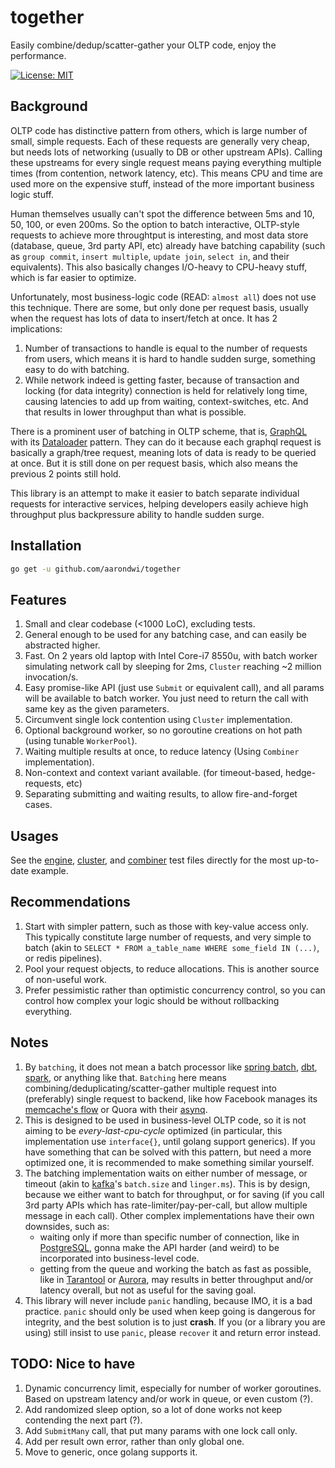 # together

Easily combine/dedup/scatter-gather your OLTP code, enjoy the performance.

[![License: MIT](https://img.shields.io/badge/License-MIT-yellow.svg)](https://opensource.org/licenses/MIT)

## Background

OLTP code has distinctive pattern from others, which is large number of small, simple requests.
Each of these requests are generally very cheap, but needs lots of networking (usually to DB or other upstream APIs).
Calling these upstreams for every single request means paying everything multiple times (from contention, network latency, etc).
This means CPU and time are used more on the expensive stuff, instead of the more important business logic stuff.

Human themselves usually can't spot the difference between 5ms and 10, 50, 100, or even 200ms.
So the option to batch interactive, OLTP-style requests to achieve more throughtput is interesting,
and most data store (database, queue, 3rd party API, etc) already have batching capability (such as `group commit`, `insert multiple`, `update join`, `select in`, and their equivalents). This also basically changes I/O-heavy to CPU-heavy stuff, which is far easier to optimize.

Unfortunately, most business-logic code (READ: `almost all`) does not use this technique. There are some,
but only done per request basis, usually when the request has lots of data to insert/fetch at once.
It has 2 implications:

1. Number of transactions to handle is equal to the number of requests from users, which means it is hard
to handle sudden surge, something easy to do with batching.
2. While network indeed is getting faster, because of transaction and locking (for data integrity)
connection is held for relatively long time, causing latencies to add up from waiting, context-switches, etc. And that results in lower throughput than what is possible.

There is a prominent user of batching in OLTP scheme, that is, [GraphQL](graphql.org) with its [Dataloader](https://github.com/graphql/dataloader) pattern.
They can do it because each graphql request is basically a graph/tree request, meaning lots of data is ready to be queried at once. But it is still done on per request basis, which also means the previous 2 points still hold.

This library is an attempt to make it easier to batch separate individual requests for interactive services, helping developers easily achieve high throughput plus backpressure ability to handle sudden surge.

## Installation

```bash
go get -u github.com/aarondwi/together
```

## Features

1. Small and clear codebase (<1000 LoC), excluding tests.
2. General enough to be used for any batching case, and can easily be abstracted higher.
3. Fast. On 2 years old laptop with Intel Core-i7 8550u, with batch worker simulating network call by sleeping for 2ms, `Cluster` reaching ~2 million invocation/s.
4. Easy promise-like API (just use `Submit` or equivalent call), and all params will be available to batch worker. You just need to return the call with same key as the given parameters.
5. Circumvent single lock contention using `Cluster` implementation.
6. Optional background worker, so no goroutine creations on hot path (using tunable `WorkerPool`).
7. Waiting multiple results at once, to reduce latency (Using `Combiner` implementation).
8. Non-context and context variant available. (for timeout-based, hedge-requests, etc)
9. Separating submitting and waiting results, to allow fire-and-forget cases.

## Usages

See the [engine](https://github.com/aarondwi/together/blob/main/engine/engine_test.go), [cluster](https://github.com/aarondwi/together/blob/main/cluster/cluster_test.go), and [combiner](https://github.com/aarondwi/together/blob/main/combiner/combiner_test.go) test files directly for the most up-to-date example.

## Recommendations

1. Start with simpler pattern, such as those with key-value access only. This typically constitute large number of requests, and very simple to batch (akin to `SELECT * FROM a_table_name WHERE some_field IN (...)`, or redis pipelines).
2. Pool your request objects, to reduce allocations. This is another source of non-useful work.
3. Prefer pessimistic rather than optimistic concurrency control, so you can control how complex your logic should be without rollbacking everything.

## Notes

1. By `batching`, it does not mean a batch processor like [spring batch](https://spring.io/projects/spring-batch), [dbt](https://www.getdbt.com/), [spark](https://spark.apache.org/), or anything like that. `Batching` here means combining/deduplicating/scatter-gather multiple request into (preferably) single request to backend, like how Facebook manages its [memcache's flow](https://www.mimuw.edu.pl/~iwanicki/courses/ds/2016/presentations/08_Pawlowska.pdf) or Quora with their [asynq](https://github.com/quora/asynq).
2. This is designed to be used in business-level OLTP code, so it is not aiming to be *every-last-cpu-cycle* optimized (in particular, this implementation use `interface{}`, until golang support generics).
If you have something that can be solved with this pattern, but need a more optimized one, it is recommended to make something similar yourself.
3. The batching implementation waits on either number of message, or timeout (akin to [kafka](https://kafka.apache.org/)'s `batch.size` and `linger.ms`).
This is by design, because we either want to batch for throughput, or for saving (if you call 3rd party APIs
which has rate-limiter/pay-per-call, but allow multiple message in each call).
Other complex implementations have their own downsides, such as:
    * waiting only if more than specific number of connection, like in [PostgreSQL](https://postgresqlco.nf/doc/en/param/commit_siblings/), gonna make the API harder (and weird) to be incorporated into business-level code.
    * getting from the queue and working the batch as fast as possible, like in [Tarantool](https://dzone.com/articles/asynchronous-processing-with-in-memory-databases-o) or [Aurora](https://www.semanticscholar.org/paper/Amazon-Aurora%3A-On-Avoiding-Distributed-Consensus-Verbitski-Gupta/fa4a2b8ab110472c6d8b1b19baa81af21800468b), may results in better throughput and/or latency overall, but not as useful for the saving goal.
4. This library will never include `panic` handling, because IMO, it is a bad practice. `panic` should only be used when keep going is dangerous for integrity, and the best solution is to just **crash**.
If you (or a library you are using) still insist to use `panic`, please `recover` it and return error instead.

## TODO: Nice to have

1. Dynamic concurrency limit, especially for number of worker goroutines. Based on upstream latency and/or work in queue, or even custom (?).
2. Add randomized sleep option, so a lot of done works not keep contending the next part (?).
3. Add `SubmitMany` call, that put many params with one lock call only.
4. Add per result own error, rather than only global one.
5. Move to generic, once golang supports it.
